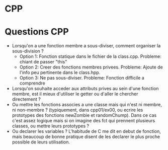 # CPP

# Questions CPP

- Lorsqu'on a une fonction membre a sous-diviser, comment organiser la sous-division ?
	- Option 1: Fonction statique dans le fichier de la class.cpp. Probleme: chiant de passer "this"
	- Option 2: Creer des fonctions membres privees. Probleme: Ajoute de l'info peu pertinente dans le class.hpp.
	- Option 3: Ne pas sous-diviser. Probleme: Fonction difficile a comprendre
- Lorsqu'on souhaite acceder aux attributs prives au sein d'une fonction membre, est il mieux
d'utiliser le getter ou d'aller le chercher directement ?
- Ou mettre les fonctions associes a une classe mais qui n'est ni membre, ni non-membre ? (typiquement, dans cpp01/ex00, ou ecrire les prototypes des fonctions newZombie et randomChump). Dans ce cas c'est assez logique mais si on imagine des fct qui prennent plusieurs classes, ou mettre leurs prototypes ?
- Ou declarer les variables ? L'habitude de C me dit en debut de fonction, mais beaucoup de bonne pratique disent de les declarer le plus proche possible de leurs utilisation.

